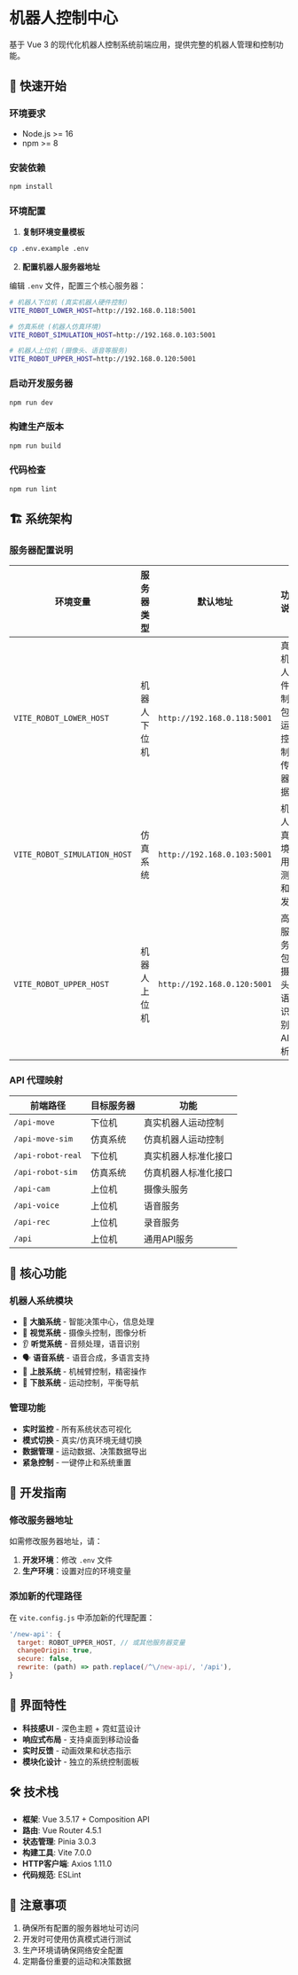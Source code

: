 # 机器人控制中心

基于 Vue 3 的现代化机器人控制系统前端应用，提供完整的机器人管理和控制功能。

## 🚀 快速开始

### 环境要求
- Node.js >= 16
- npm >= 8

### 安装依赖
```bash
npm install
```

### 环境配置

1. **复制环境变量模板**
```bash
cp .env.example .env
```

2. **配置机器人服务器地址**

编辑 `.env` 文件，配置三个核心服务器：

```bash
# 机器人下位机 (真实机器人硬件控制)
VITE_ROBOT_LOWER_HOST=http://192.168.0.118:5001

# 仿真系统 (机器人仿真环境)  
VITE_ROBOT_SIMULATION_HOST=http://192.168.0.103:5001

# 机器人上位机 (摄像头、语音等服务)
VITE_ROBOT_UPPER_HOST=http://192.168.0.120:5001
```

### 启动开发服务器
```bash
npm run dev
```

### 构建生产版本
```bash
npm run build
```

### 代码检查
```bash
npm run lint
```

## 🏗️ 系统架构

### 服务器配置说明

| 环境变量 | 服务器类型 | 默认地址 | 功能说明 |
|---------|-----------|----------|----------|
| `VITE_ROBOT_LOWER_HOST` | 机器人下位机 | `http://192.168.0.118:5001` | 真实机器人硬件控制，包括运动控制、传感器数据 |
| `VITE_ROBOT_SIMULATION_HOST` | 仿真系统 | `http://192.168.0.103:5001` | 机器人仿真环境，用于测试和开发 |
| `VITE_ROBOT_UPPER_HOST` | 机器人上位机 | `http://192.168.0.120:5001` | 高级服务，包括摄像头、语音识别、AI分析 |

### API 代理映射

| 前端路径 | 目标服务器 | 功能 |
|---------|-----------|------|
| `/api-move` | 下位机 | 真实机器人运动控制 |
| `/api-move-sim` | 仿真系统 | 仿真机器人运动控制 |
| `/api-robot-real` | 下位机 | 真实机器人标准化接口 |
| `/api-robot-sim` | 仿真系统 | 仿真机器人标准化接口 |
| `/api-cam` | 上位机 | 摄像头服务 |
| `/api-voice` | 上位机 | 语音服务 |
| `/api-rec` | 上位机 | 录音服务 |
| `/api` | 上位机 | 通用API服务 |

## 🎯 核心功能

### 机器人系统模块
- 🧠 **大脑系统** - 智能决策中心，信息处理
- 👀 **视觉系统** - 摄像头控制，图像分析
- 👂 **听觉系统** - 音频处理，语音识别  
- 🗣️ **语音系统** - 语音合成，多语言支持
- 💪 **上肢系统** - 机械臂控制，精密操作
- 🦵 **下肢系统** - 运动控制，平衡导航

### 管理功能
- **实时监控** - 所有系统状态可视化
- **模式切换** - 真实/仿真环境无缝切换
- **数据管理** - 运动数据、决策数据导出
- **紧急控制** - 一键停止和系统重置

## 🔧 开发指南

### 修改服务器地址

如需修改服务器地址，请：

1. **开发环境**：修改 `.env` 文件
2. **生产环境**：设置对应的环境变量

### 添加新的代理路径

在 `vite.config.js` 中添加新的代理配置：

```javascript
'/new-api': {
  target: ROBOT_UPPER_HOST, // 或其他服务器变量
  changeOrigin: true,
  secure: false,
  rewrite: (path) => path.replace(/^\/new-api/, '/api'),
}
```

## 📱 界面特性

- **科技感UI** - 深色主题 + 霓虹蓝设计
- **响应式布局** - 支持桌面到移动设备
- **实时反馈** - 动画效果和状态指示
- **模块化设计** - 独立的系统控制面板

## 🛠️ 技术栈

- **框架**: Vue 3.5.17 + Composition API
- **路由**: Vue Router 4.5.1
- **状态管理**: Pinia 3.0.3
- **构建工具**: Vite 7.0.0
- **HTTP客户端**: Axios 1.11.0
- **代码规范**: ESLint

## 📝 注意事项

1. 确保所有配置的服务器地址可访问
2. 开发时可使用仿真模式进行测试
3. 生产环境请确保网络安全配置
4. 定期备份重要的运动和决策数据 